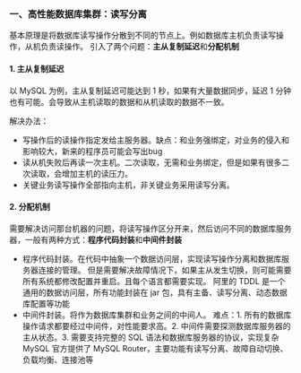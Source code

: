 ### 一、高性能数据库集群：读写分离

基本原理是将数据库读写操作分散到不同的节点上。例如数据库主机负责读写操作，从机负责读操作。
引入了两个问题：**主从复制延迟**和**分配机制**

#### 1. 主从复制延迟

以 MySQL 为例，主从复制延迟可能达到 1 秒，如果有大量数据同步，延迟 1 分钟也有可能。会导致从主机读取的数据和从机读取的数据不一致。

解决办法：

- 写操作后的读操作指定发给主服务器。缺点：和业务强绑定，对业务的侵入和影响较大，新来的程序员可能会写出bug
- 读从机失败后再读一次主机。二次读取，无需和业务绑定，但是如果有很多二次读取，会增加主机的读压力。
- 关键业务读写操作全部指向主机，非关键业务采用读写分离。

#### 2. 分配机制

需要解决访问那台机器的问题，将读写操作区分开来，然后访问不同的数据库服务器，一般有两种方式：**程序代码封装**和**中间件封装**

- 程序代码封装。在代码中抽象一个数据访问层，实现读写操作分离和数据库服务器连接的管理。
    但是需要解决故障情况下，如果主从发生切换，则可能需要所有系统都修改配置并重启。且每个语言都需要实现。
    阿里的 TDDL 是一个通用的数据访问层，所有功能封装在 jar 包，具有主备、读写分离、动态数据库配置等功能
- 中间件封装。将作为数据库集群和业务之间的中间人。
    难点：1. 所有的数据库操作请求都要经过中间件，对性能要求高。2. 中间件需要探测数据库服务器的主从状态。3. 需要支持完整的 SQL 语法和数据库服务器的协议，实现复杂
    MySQL 官方提供了 MySQL Router，主要功能有读写分离、故障自动切换、负载均衡、连接池等